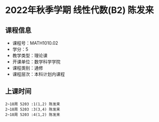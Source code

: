# 2022年秋季学期 线性代数(B2) 陈发来






## 课程信息

- 课程号：MATH1010.02
- 学分：5
- 教学类型：理论课
- 开课单位：数学科学学院
- 课程类别：通修
- 课程层次：本科计划内课程

## 上课时间

```
2~18周 5203 :1(1,2) 陈发来
2~18周 5203 :3(3,4) 陈发来
2~18周 5203 :4(1,2) 陈发来
```

